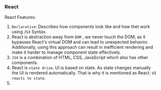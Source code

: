 ### React
React Features:
1. `Declarative`: Describes how components look like and how thet work using `JSX` Syntax.
2. React is abstraction away from `DOM` , we never touch the DOM, as it bypasses React's virtual DOM and can lead to unexpected behavior. Additionally, using this approach can result in inefficient rendering and make it harder to manage component state effectively.
3. `JSX` is a combination of HTML, CSS, JavaScript which also has other components.
4. React is `state drive`. UI is based on state. As state changes manually the UI is rendered automatically. That is why it is mentioned as React. `UI reacts to state`.
5. 